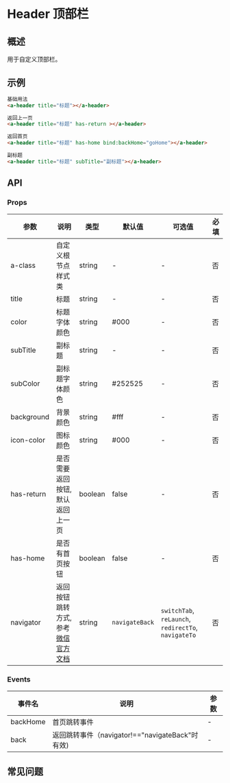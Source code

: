 # Header 顶部栏

## 概述

用于自定义顶部栏。

## 示例

```html
基础用法
<a-header title="标题"></a-header>

返回上一页
<a-header title="标题" has-return ></a-header>

返回首页
<a-header title="标题" has-home bind:backHome="goHome"></a-header>

副标题
<a-header title="标题" subTitle="副标题"></a-header>
```

## API

### Props

| 参数       | 说明                                                                                                                    | 类型    | 默认值         | 可选值                                              | 必填 |
| ---------- | ----------------------------------------------------------------------------------------------------------------------- | ------- | -------------- | --------------------------------------------------- | ---- |
| a-class    | 自定义根节点样式类                                                                                                      | string  | -              | -                                                   | 否   |
| title      | 标题                                                                                                                    | string  | -              | -                                                   | 否   |
| color      | 标题字体颜色                                                                                                                | string  | #000           | -                                                   | 否   |
| subTitle   | 副标题                                                                                                                    | string  | -              | -                                                   | 否   |
| subColor   | 副标题字体颜色                                                                                                                | string  | #252525           | -                                                   | 否   |
| background | 背景颜色                                                                                                                | string  | #fff           | -                                                   | 否   |
| icon-color | 图标颜色                                                                                                                | string  | #000           | -                                                   | 否   |
| has-return | 是否需要返回按钮, 默认返回上一页                                                                                        | boolean | false          | -                                                   | 否   |
| has-home   | 是否有首页按钮                                                                                                          | boolean | false          | -                                                   | 否   |
| navigator  | 返回按钮跳转方式, 参考[微信官方文档](https://developers.weixin.qq.com/miniprogram/dev/framework/app-service/route.html) | string  | `navigateBack` | `switchTab`, `reLaunch`, `redirectTo`, `navigateTo` | 否   |

### Events

| 事件名   | 说明                                            | 参数 |
| -------- | ----------------------------------------------- | ---- |
| backHome | 首页跳转事件                                    | -    |
| back     | 返回跳转事件（navigator!=="navigateBack"时有效) | -    |

## 常见问题
